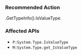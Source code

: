 ### Recommended Action
.GetTypeInfo().IsValueType.

### Affected APIs
* `P:System.Type.IsValueType`
* `M:System.Type.get_IsValueType`
